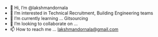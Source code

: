 - 👋 Hi, I’m @lakshmandornala
- 👀 I’m interested in Technical Recruitment, Building Engineering teams
- 🌱 I’m currently learning ... Gitsourcing
- 💞️ I’m looking to collaborate on ...
- 📫 How to reach me ... lakshmandornala@gmail.com

<!---
lakshmandornala/lakshmandornala is a ✨ special ✨ repository because its `README.md` (this file) appears on your GitHub profile.
You can click the Preview link to take a look at your changes.
--->
